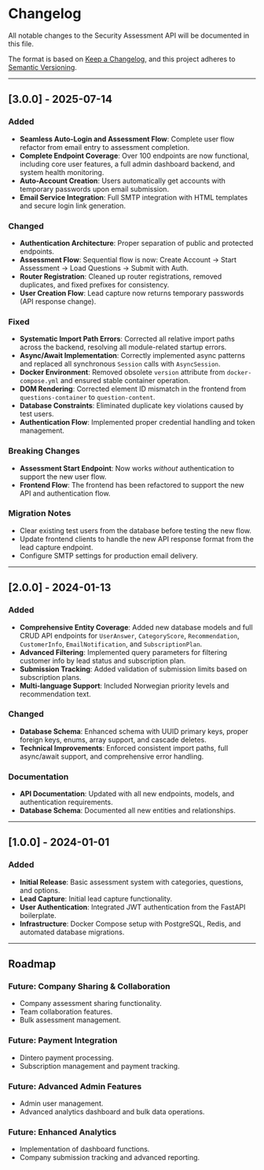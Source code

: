 # Changelog

All notable changes to the Security Assessment API will be documented in this file.

The format is based on [Keep a Changelog](https://keepachangelog.com/en/1.0.0/),
and this project adheres to [Semantic Versioning](https://semver.org/spec/v2.0.0.html).

---

## [3.0.0] - 2025-07-14

### Added

- **Seamless Auto-Login and Assessment Flow**: Complete user flow refactor from email entry to assessment completion.
- **Complete Endpoint Coverage**: Over 100 endpoints are now functional, including core user features, a full admin dashboard backend, and system health monitoring.
- **Auto-Account Creation**: Users automatically get accounts with temporary passwords upon email submission.
- **Email Service Integration**: Full SMTP integration with HTML templates and secure login link generation.

### Changed

- **Authentication Architecture**: Proper separation of public and protected endpoints.
- **Assessment Flow**: Sequential flow is now: Create Account → Start Assessment → Load Questions → Submit with Auth.
- **Router Registration**: Cleaned up router registrations, removed duplicates, and fixed prefixes for consistency.
- **User Creation Flow**: Lead capture now returns temporary passwords (API response change).

### Fixed

- **Systematic Import Path Errors**: Corrected all relative import paths across the backend, resolving all module-related startup errors.
- **Async/Await Implementation**: Correctly implemented async patterns and replaced all synchronous `Session` calls with `AsyncSession`.
- **Docker Environment**: Removed obsolete `version` attribute from `docker-compose.yml` and ensured stable container operation.
- **DOM Rendering**: Corrected element ID mismatch in the frontend from `questions-container` to `question-content`.
- **Database Constraints**: Eliminated duplicate key violations caused by test users.
- **Authentication Flow**: Implemented proper credential handling and token management.

### Breaking Changes

- **Assessment Start Endpoint**: Now works *without* authentication to support the new user flow.
- **Frontend Flow**: The frontend has been refactored to support the new API and authentication flow.

### Migration Notes

- Clear existing test users from the database before testing the new flow.
- Update frontend clients to handle the new API response format from the lead capture endpoint.
- Configure SMTP settings for production email delivery.

---

## [2.0.0] - 2024-01-13

### Added

- **Comprehensive Entity Coverage**: Added new database models and full CRUD API endpoints for `UserAnswer`, `CategoryScore`, `Recommendation`, `CustomerInfo`, `EmailNotification`, and `SubscriptionPlan`.
- **Advanced Filtering**: Implemented query parameters for filtering customer info by lead status and subscription plan.
- **Submission Tracking**: Added validation of submission limits based on subscription plans.
- **Multi-language Support**: Included Norwegian priority levels and recommendation text.

### Changed

- **Database Schema**: Enhanced schema with UUID primary keys, proper foreign keys, enums, array support, and cascade deletes.
- **Technical Improvements**: Enforced consistent import paths, full async/await support, and comprehensive error handling.

### Documentation

- **API Documentation**: Updated with all new endpoints, models, and authentication requirements.
- **Database Schema**: Documented all new entities and relationships.

---

## [1.0.0] - 2024-01-01

### Added

- **Initial Release**: Basic assessment system with categories, questions, and options.
- **Lead Capture**: Initial lead capture functionality.
- **User Authentication**: Integrated JWT authentication from the FastAPI boilerplate.
- **Infrastructure**: Docker Compose setup with PostgreSQL, Redis, and automated database migrations.

---

## Roadmap

### Future: Company Sharing & Collaboration

- Company assessment sharing functionality.
- Team collaboration features.
- Bulk assessment management.

### Future: Payment Integration

- Dintero payment processing.
- Subscription management and payment tracking.

### Future: Advanced Admin Features

- Admin user management.
- Advanced analytics dashboard and bulk data operations.

### Future: Enhanced Analytics

- Implementation of dashboard functions.
- Company submission tracking and advanced reporting.
